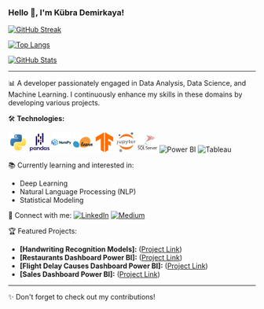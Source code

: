 ### Hello 👋, I'm Kübra Demirkaya!

[![GitHub Streak](https://streak-stats.demolab.com/?user=kubrademirkaya&theme=dark)](https://git.io/streak-stats)  

[![Top Langs](https://github-readme-stats.vercel.app/api/top-langs/?username=kubrademirkaya&langs_count=5&layout=compact&theme=dark)](https://github.com/anuraghazra/github-readme-stats)  

[![GitHub Stats](https://github-readme-stats.vercel.app/api?username=kubrademirkaya&show_icons=true&theme=dark)](https://github.com/anuraghazra/github-readme-stats)

---

📊 A developer passionately engaged in Data Analysis, Data Science, and Machine Learning. I continuously enhance my skills in these domains by developing various projects.

🛠️ **Technologies:**
<p align="left">
  <img src="https://raw.githubusercontent.com/devicons/devicon/master/icons/python/python-original.svg" alt="Python" width="40" height="40"/>
  <img src="https://raw.githubusercontent.com/devicons/devicon/master/icons/pandas/pandas-original-wordmark.svg" alt="Pandas" width="40" height="40"/>
  <img src="https://raw.githubusercontent.com/devicons/devicon/master/icons/numpy/numpy-original-wordmark.svg" alt="Numpy" width="40" height="40"/>
  <img src="https://github.com/devicons/devicon/blob/master/icons/scikitlearn/scikitlearn-original.svg" alt="Scikit-learn" width="40" height="40"/>
  <img src="https://raw.githubusercontent.com/devicons/devicon/master/icons/tensorflow/tensorflow-original.svg" alt="TensorFlow" width="40" height="40"/>
  <img src="https://raw.githubusercontent.com/devicons/devicon/master/icons/jupyter/jupyter-original-wordmark.svg" alt="Jupyter" width="40" height="40"/>
  <img src="https://raw.githubusercontent.com/devicons/devicon/master/icons/microsoftsqlserver/microsoftsqlserver-original-wordmark.svg" alt="Microsoft SQL Server" width="40" height="40"/>
  <img src="https://github.com/marclelijveld/Power-BI-Icons/blob/main/SVG/Power-BI.svg" alt="Power BI" width="40" height="40"/>
  <img src="https://cdnl.tblsft.com/sites/default/files/pages/tableau_cmyk_2015.png" alt="Tableau" width="40" height="40"/>
</p>

📚 Currently learning and interested in:
- Deep Learning
- Natural Language Processing (NLP)
- Statistical Modeling

🔗 Connect with me:
[![LinkedIn](https://img.shields.io/badge/-LinkedIn-%230077B5?style=for-the-badge&logo=linkedin&logoColor=white)](https://www.linkedin.com/in/kubragulgundemirkaya/)
[![Medium](https://img.shields.io/badge/-Medium-%23000000?style=for-the-badge&logo=medium&logoColor=white)](https://kubrademirkaya.medium.com/)  


🏆 Featured Projects:
- **[Handwriting Recognition Models]:** ([Project Link](https://github.com/kubrademirkaya/Handwriting-Recognition-Models))
- **[Restaurants Dashboard Power BI]:** ([Project Link](https://github.com/kubrademirkaya/restaurants-dashboard-power-bi))
- **[Flight Delay Causes Dashboard Power BI]:** ([Project Link](https://github.com/kubrademirkaya/Flight-Delay-Causes-PowerBI-Project))
- **[Sales Dashboard Power BI]:** ([Project Link](https://github.com/kubrademirkaya/sales-dashboard-power-bi))
---

✨ Don't forget to check out my contributions!
